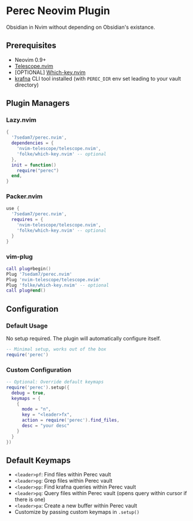# Perec Neovim Plugin

Obsidian in Nvim without depending on Obsidian's existance.

## Prerequisites
- Neovim 0.9+
- [Telescope.nvim](https://github.com/nvim-telescope/telescope.nvim)
- [OPTIONAL] [Which-key.nvim](https://github.com/folke/which-key.nvim)
- [krafna](https://github.com/7sedam7/krafna) CLI tool installed (with `PEREC_DIR` env set leading to your vault directory)

## Plugin Managers

### Lazy.nvim
```lua
{
  '7sedam7/perec.nvim',
  dependencies = {
    'nvim-telescope/telescope.nvim',
    'folke/which-key.nvim' -- optional
  },
  init = function()
    require("perec")
  end,
}
```

### Packer.nvim
```lua
use {
  '7sedam7/perec.nvim',
  requires = {
    'nvim-telescope/telescope.nvim',
    'folke/which-key.nvim' -- optional
  }
}
```

### vim-plug
```lua
call plug#begin()
Plug '7sedam7/perec.nvim'
Plug 'nvim-telescope/telescope.nvim'
Plug 'folke/which-key.nvim' -- optional
call plug#end()
```

## Configuration

### Default Usage
No setup required. The plugin will automatically configure itself.

```lua
-- Minimal setup, works out of the box
require('perec')
```

### Custom Configuration
```lua
-- Optional: Override default keymaps
require('perec').setup({
  debug = true,
  keymaps = {
    {
      mode = "n",
      key = "<leader>fx",
      action = require('perec').find_files,
      desc = "your desc"
    }
  }
})
```

## Default Keymaps
- `<leader>pf`: Find files within Perec vault
- `<leader>pg`: Grep files within Perec vault
- `<leader>pp`: Find krafna queries within Perec vault
- `<leader>pq`: Query files within Perec vault (opens query within cursor if there is one)
- `<leader>pa`: Create a new buffer within Perec vault
- Customize by passing custom keymaps in `.setup()`
